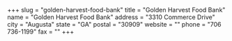 +++
slug = "golden-harvest-food-bank"
title = "Golden Harvest Food Bank"
name = "Golden Harvest Food Bank"
address = "3310 Commerce Drive"
city = "Augusta"
state = "GA"
postal = "30909"
website = ""
phone = "706 736-1199"
fax = ""
+++
